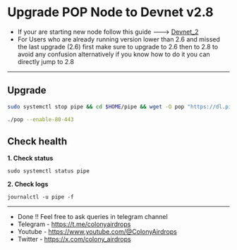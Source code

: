 # Upgrade POP Node to Devnet v2.8

- If your are starting new node follow this guide ---> [Devnet_2](https://github.com/colonyairdrops/pipe_popCDN/blob/main/Devnet_2.md)
- For Users who are already running version lower than 2.6 and missed the last upgrade (2.6) first make sure to upgrade to 2.6 then to 2.8 to avoid any confusion alternatively if you know how to do it you can directly jump to 2.8
---

## Upgrade
```bash
sudo systemctl stop pipe && cd $HOME/pipe && wget -O pop "https://dl.pipecdn.app/v0.2.8/pop" && chmod +x pop && sudo systemctl daemon-reload && sudo systemctl restart pipe
```
```bash
./pop --enable-80-443
```

## Check health
**1. Check status**
```
sudo systemctl status pipe
```
**2. Check logs**
```
journalctl -u pipe -f
```

---
- Done !! Feel free to ask queries in telegram channel
- Telegram - https://t.me/colonyairdrops
- Youtube - https://www.youtube.com/@ColonyAirdrops
- Twitter - https://x.com/colony_airdrops
